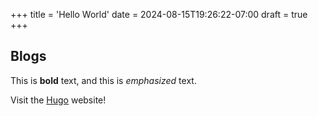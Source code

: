 +++
title = 'Hello World'
date = 2024-08-15T19:26:22-07:00
draft = true
+++
## Blogs

This is **bold** text, and this is *emphasized* text.

Visit the [Hugo](https://gohugo.io) website!